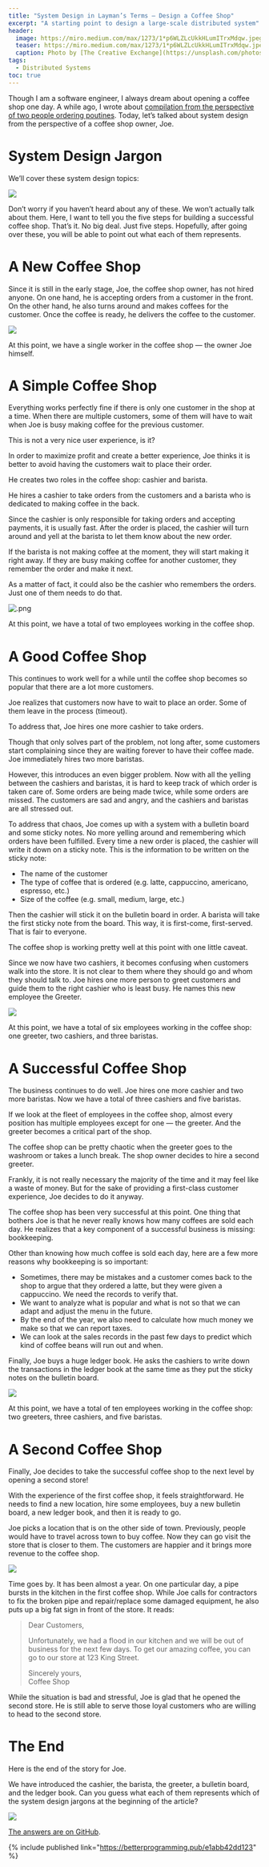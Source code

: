```yaml
---
title: "System Design in Layman’s Terms — Design a Coffee Shop"
excerpt: "A starting point to design a large-scale distributed system"
header:
  image: https://miro.medium.com/max/1273/1*p6WLZLcUkkHLumITrxMdqw.jpeg
  teaser: https://miro.medium.com/max/1273/1*p6WLZLcUkkHLumITrxMdqw.jpeg
  caption: Photo by [The Creative Exchange](https://unsplash.com/photos/d1ngW7SNehM) on [Unsplash](https://unsplash.com/)
tags:
  - Distributed Systems
toc: true
---
```


Though I am a software engineer, I always dream about opening a coffee shop one day. A while ago, I wrote about [compilation from the perspective of two people ordering poutines](https://yzhong-cs.medium.com/what-is-compiling-584171268d4e). Today, let’s talked about system design from the perspective of a coffee shop owner, Joe.

# System Design Jargon

We’ll cover these system design topics:

![](https://miro.medium.com/max/569/1*Lh_4nyYfX9W0ThFVtxyaMA.png)

Don’t
 worry if you haven’t heard about any of these. We won’t actually talk
about them. Here, I want to tell you the five steps for building a
successful coffee shop. That’s it. No big deal. Just five steps.
Hopefully, after going over these, you will be able to point out what
each of them represents.

# A New Coffee Shop

Since
 it is still in the early stage, Joe, the coffee shop owner, has not
hired anyone. On one hand, he is accepting orders from a customer in the
 front. On the other hand, he also turns around and makes coffees for
the customer. Once the coffee is ready, he delivers the coffee to the
customer.

![](https://miro.medium.com/max/749/1*4cvw9Mr86C9Q5xQ0IRkWhQ.png)

At this point, we have a single worker in the coffee shop — the owner Joe himself.

# A Simple Coffee Shop

Everything works perfectly fine
 if there is only one customer in the shop at a time. When there are
multiple customers, some of them will have to wait when Joe is busy
making coffee for the previous customer.

This is not a very nice user experience, is it?

In
 order to maximize profit and create a better experience, Joe thinks it
is better to avoid having the customers wait to place their order.

He creates two roles in the coffee shop: cashier and barista.

He hires a cashier to take orders from the customers and a barista who is dedicated to making coffee in the back.

Since
 the cashier is only responsible for taking orders and accepting
payments, it is usually fast. After the order is placed, the cashier
will turn around and yell at the barista to let them know about the new
order.

If
 the barista is not making coffee at the moment, they will start making
it right away. If they are busy making coffee for another customer, they
 remember the order and make it next.

As a matter of fact, it could also be the cashier who remembers the orders. Just one of them needs to do that.

![.png](https://miro.medium.com/max/1240/1*un7pHctjGxGr0wCe-rHK8g.png)

At this point, we have a total of two employees working in the coffee shop.

# A Good Coffee Shop

This continues to work well for a while until the coffee shop becomes so popular that there are a lot more customers.

Joe realizes that customers now have to wait to place an order. Some of them leave in the process (timeout).

To address that, Joe hires one more cashier to take orders.

Though
 that only solves part of the problem, not long after, some customers
start complaining since they are waiting forever to have their coffee
made. Joe immediately hires two more baristas.

However,
 this introduces an even bigger problem. Now with all the yelling
between the cashiers and baristas, it is hard to keep track of which
order is taken care of. Some orders are being made twice, while some
orders are missed. The customers are sad and angry, and the cashiers and
 baristas are all stressed out.

To
 address that chaos, Joe comes up with a system with a bulletin board
and some sticky notes. No more yelling around and remembering which
orders have been fulfilled. Every time a new order is placed, the
cashier will write it down on a sticky note. This is the information to
be written on the sticky note:

- The name of the customer
- The type of coffee that is ordered (e.g. latte, cappuccino, americano, espresso, etc.)
- Size of the coffee (e.g. small, medium, large, etc.)

Then
 the cashier will stick it on the bulletin board in order. A barista
will take the first sticky note from the board. This way, it is
first-come, first-served. That is fair to everyone.

The coffee shop is working pretty well at this point with one little caveat.

Since
 we now have two cashiers, it becomes confusing when customers walk into
 the store. It is not clear to them where they should go and whom they
should talk to. Joe hires one more person to greet customers and guide
them to the right cashier who is least busy. He names this new employee
the Greeter.

![](https://miro.medium.com/max/1273/1*JLsGlglB8T702niQK3Q87A.png)

At this point, we have a total of six employees working in the coffee shop: one greeter, two cashiers, and three baristas.

# A Successful Coffee Shop

The
 business continues to do well. Joe hires one more cashier and two more
baristas. Now we have a total of three cashiers and five baristas.

If
 we look at the fleet of employees in the coffee shop, almost every
position has multiple employees except for one — the greeter. And the
greeter becomes a critical part of the shop.

The
 coffee shop can be pretty chaotic when the greeter goes to the washroom
 or takes a lunch break. The shop owner decides to hire a second
greeter.

Frankly,
 it is not really necessary the majority of the time and it may feel
like a waste of money. But for the sake of providing a first-class
customer experience, Joe decides to do it anyway.

The
 coffee shop has been very successful at this point. One thing that
bothers Joe is that he never really knows how many coffees are sold each
 day. He realizes that a key component of a successful business is
missing: bookkeeping.

Other than knowing how much coffee is sold each day, here are a few more reasons why bookkeeping is so important:

- Sometimes, there may be mistakes and a customer comes back to the shop to argue
that they ordered a latte, but they were given a cappuccino. We need the records to verify that.
- We want to analyze what is popular and what is not so that we can adapt and adjust the menu in the future.
- By the end of the year, we also need to calculate how much money we make so that we can report taxes.
- We can look at the sales records in the past few days to predict which kind of coffee beans will run out and when.

Finally,
 Joe buys a huge ledger book. He asks the cashiers to write down the
transactions in the ledger book at the same time as they put the sticky
notes on the bulletin board.

![](https://miro.medium.com/max/1273/1*l3WBUIRjbVXNu8DBLaXxiQ.png)

At this point, we have a total of ten employees working in the coffee shop: two greeters, three cashiers, and five baristas.

# A Second Coffee Shop

Finally, Joe decides to take the successful coffee shop to the next level by opening a second store!

With
 the experience of the first coffee shop, it feels straightforward. He
needs to find a new location, hire some employees, buy a new bulletin
board, a new ledger book, and then it is ready to go.

Joe
 picks a location that is on the other side of town. Previously, people
would have to travel across town to buy coffee. Now they can go visit
the store that is closer to them. The customers are happier and it
brings more revenue to the coffee shop.

![](https://miro.medium.com/max/1273/1*jaTH0gdLRGZey0bdaUZeAw.png)

Time
 goes by. It has been almost a year. On one particular day, a pipe
bursts in the kitchen in the first coffee shop. While Joe calls for
contractors to fix the broken pipe and repair/replace some damaged
equipment, he also puts up a big fat sign in front of the store. It
reads:

> Dear Customers,
>
> Unfortunately,
>  we had a flood in our kitchen and we will be out of business for the
> next few days. To get our amazing coffee, you can go to our store at 123
>  King Street.
>
> Sincerely yours,<br/>
> Coffee Shop

While
 the situation is bad and stressful, Joe is glad that he opened the
second store. He is still able to serve those loyal customers who are
willing to head to the second store.

# The End

Here is the end of the story for Joe.

We
 have introduced the cashier, the barista, the greeter, a bulletin
board, and the ledger book. Can you guess what each of them represents
which of the system design jargons at the beginning of the article?

![](https://miro.medium.com/max/1240/1*1VXIXU_SxOwzJGzzGEGdJA.png)

[The answers are on GitHub](https://gist.github.com/yzhong52/6a96ab9c3b5099fa8e91c70b9b25ddb7).

{% include published link="https://betterprogramming.pub/e1abb42dd123" %}
